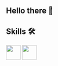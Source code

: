 ## Hello there 👋

## Skills 🛠️
<img  loading="lazy" src="https://cdn.jsdelivr.net/gh/devicons/devicon@latest/icons/javascript/javascript-original.svg" width="40" height="40" />
<img  loading="lazy" src="https://cdn.jsdelivr.net/gh/devicons/devicon@latest/icons/html5/html5-original.svg" width="40" height="40"/>


<!--
**jsvic/jsvic** is a ✨ _special_ ✨ repository because its `README.md` (this file) appears on your GitHub profile.

Here are some ideas to get you started:

- 🔭 I’m currently working on ...
- 🌱 I’m currently learning ...
- 👯 I’m looking to collaborate on ...
- 🤔 I’m looking for help with ...
- 💬 Ask me about ...
- 📫 How to reach me: ...
- 😄 Pronouns: ...
- ⚡ Fun fact: ...
-->
